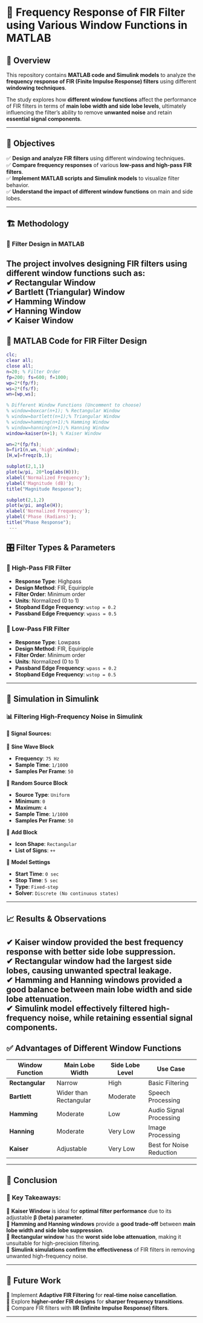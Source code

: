 # 📡 Frequency Response of FIR Filter using Various Window Functions in MATLAB  

## 📌 Overview  
This repository contains **MATLAB code and Simulink models** to analyze the **frequency response of FIR (Finite Impulse Response) filters** using different **windowing techniques**.  

The study explores how **different window functions** affect the performance of FIR filters in terms of **main lobe width and side lobe levels**, ultimately influencing the filter’s ability to remove **unwanted noise** and retain **essential signal components**.  

---

## 🎯 Objectives  
✅ **Design and analyze FIR filters** using different windowing techniques.  
✅ **Compare frequency responses** of various **low-pass and high-pass FIR filters**.  
✅ **Implement MATLAB scripts and Simulink models** to visualize filter behavior.  
✅ **Understand the impact of different window functions** on main and side lobes.  

---

## 🏗️ Methodology  

### 📌 **Filter Design in MATLAB**  
The project involves designing **FIR filters** using different **window functions** such as:  
✔ **Rectangular Window**  
✔ **Bartlett (Triangular) Window**  
✔ **Hamming Window**  
✔ **Hanning Window**  
✔ **Kaiser Window**  
---

## 📜 **MATLAB Code for FIR Filter Design**  
```matlab
clc;
clear all;
close all;
n=20; % Filter Order
fp=200; fs=600; f=1000;
wp=2*(fp/f);
ws=2*(fs/f);
wn=[wp,ws];

% Different Window Functions (Uncomment to choose)
% window=boxcar(n+1); % Rectangular Window
% window=bartlett(n+1);% Triangular Window
% window=hamming(n+1);% Hamming Window
% window=hanning(n+1);% Hanning Window
window=kaiser(n+1); % Kaiser Window

wn=2*(fp/fs);
b=fir1(n,wn,'high',window);
[H,w]=freqz(b,1);

subplot(2,1,1)
plot(w/pi, 20*log(abs(H)));
xlabel('Normalized Frequency');
ylabel('Magnitude (dB)');
title("Magnitude Response");

subplot(2,1,2)
plot(w/pi, angle(H));
xlabel('Normalized Frequency');
ylabel('Phase (Radians)');
title("Phase Response");
 ---
```
## 🎛️ Filter Types & Parameters  

### 🔹 High-Pass FIR Filter  
- **Response Type**: Highpass  
- **Design Method**: FIR, Equiripple  
- **Filter Order**: Minimum order  
- **Units**: Normalized (0 to 1)  
- **Stopband Edge Frequency**: `wstop = 0.2`  
- **Passband Edge Frequency**: `wpass = 0.5`  

### 🔹 Low-Pass FIR Filter  
- **Response Type**: Lowpass  
- **Design Method**: FIR, Equiripple  
- **Filter Order**: Minimum order  
- **Units**: Normalized (0 to 1)  
- **Passband Edge Frequency**: `wpass = 0.2`  
- **Stopband Edge Frequency**: `wstop = 0.5`  

---

## 🔬 Simulation in Simulink  

### 📊 Filtering High-Frequency Noise in Simulink  

#### 📌 **Signal Sources:**  
🔹 **Sine Wave Block**  
- **Frequency**: `75 Hz`  
- **Sample Time**: `1/1000`  
- **Samples Per Frame**: `50`  

🔹 **Random Source Block**  
- **Source Type**: `Uniform`  
- **Minimum**: `0`  
- **Maximum**: `4`  
- **Sample Time**: `1/1000`  
- **Samples Per Frame**: `50`  

🔹 **Add Block**  
- **Icon Shape**: `Rectangular`  
- **List of Signs**: `++`  

🔹 **Model Settings**  
- **Start Time**: `0 sec`  
- **Stop Time**: `5 sec`  
- **Type**: `Fixed-step`  
- **Solver**: `Discrete (No continuous states)`  

---

## 📈 Results & Observations  

✔ **Kaiser window** provided the **best frequency response** with better **side lobe suppression**.  
✔ **Rectangular window** had the **largest side lobes**, causing **unwanted spectral leakage**.  
✔ **Hamming and Hanning windows** provided a good balance between **main lobe width and side lobe attenuation**.  
✔ **Simulink model effectively filtered high-frequency noise**, while retaining essential signal components.  
 ---

## ✅ Advantages of Different Window Functions  

| **Window Function** | **Main Lobe Width** | **Side Lobe Level** | **Use Case** |
|----------------|----------------|---------------|----------|
| **Rectangular** | Narrow | High | Basic Filtering |
| **Bartlett** | Wider than Rectangular | Moderate | Speech Processing |
| **Hamming** | Moderate | Low | Audio Signal Processing |
| **Hanning** | Moderate | Very Low | Image Processing |
| **Kaiser** | Adjustable | Very Low | Best for Noise Reduction |

---

## 🏁 Conclusion  

### 📌 **Key Takeaways:**  
🔹 **Kaiser Window** is ideal for **optimal filter performance** due to its adjustable **β (beta) parameter**.  
🔹 **Hamming and Hanning windows** provide a **good trade-off** between **main lobe width and side lobe suppression**.  
🔹 **Rectangular window** has the **worst side lobe attenuation**, making it unsuitable for high-precision filtering.  
🔹 **Simulink simulations confirm the effectiveness** of FIR filters in removing unwanted high-frequency noise.  

---

## 🚀 Future Work  

🔹 Implement **Adaptive FIR Filtering** for **real-time noise cancellation**.  
🔹 Explore **higher-order FIR designs** for **sharper frequency transitions**.  
🔹 Compare FIR filters with **IIR (Infinite Impulse Response) filters**.  

---